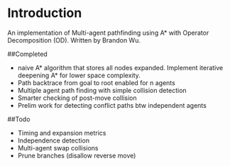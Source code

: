 # Introduction
An implementation of Multi-agent pathfinding using
A* with Operator Decomposition (OD). Written by Brandon Wu.

##Completed
* naive A* algorithm that stores all nodes expanded. Implement iterative
deepening A* for lower space complexity.
* Path backtrace from goal to root enabled for n agents
* Multiple agent path finding with simple collision detection
* Smarter checking of post-move collision
* Prelim work for detecting conflict paths btw independent agents

##Todo
* Timing and expansion metrics
* Independence detection
* Multi-agent swap collisions
* Prune branches (disallow reverse move)
